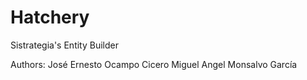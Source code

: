 # Hatchery
Sistrategia's Entity Builder

Authors: 
 José Ernesto Ocampo Cicero
 Miguel Angel Monsalvo García
